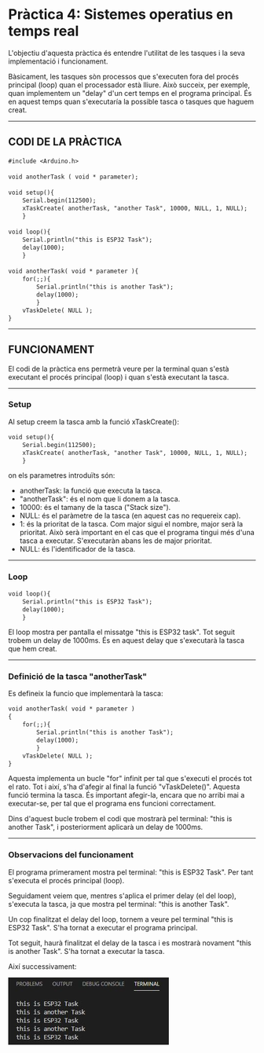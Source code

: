# Pràctica 4: Sistemes operatius en temps real
L'objectiu d'aquesta pràctica és entendre l'utilitat de les tasques i la seva implementació i funcionament. 

Bàsicament, les tasques sòn processos que s'executen fora del procés principal (loop) quan el processador està lliure. Això succeix, per exemple, quan implementem un "delay" d'un cert temps en el programa principal. És en aquest temps quan s'executaría la possible tasca o tasques que haguem creat.
___
## CODI DE LA PRÀCTICA
```
#include <Arduino.h>

void anotherTask ( void * parameter); 

void setup(){
    Serial.begin(112500);
    xTaskCreate( anotherTask, "another Task", 10000, NULL, 1, NULL); 
    }

void loop(){
    Serial.println("this is ESP32 Task");
    delay(1000);
    }

void anotherTask( void * parameter ){
    for(;;){
        Serial.println("this is another Task");
        delay(1000);
        }
    vTaskDelete( NULL );
}
```
___
## FUNCIONAMENT
El codi de la pràctica ens permetrà veure per la terminal quan s'està executant el procés principal (loop) i quan s'està executant la tasca.
___
### Setup
Al setup creem la tasca amb la funció xTaskCreate():
```
void setup(){
    Serial.begin(112500);
    xTaskCreate( anotherTask, "another Task", 10000, NULL, 1, NULL); 
    }
```
on els parametres introduïts són:
  
  * anotherTask: la funció que executa la tasca.
  * "anotherTask": és el nom que li donem a la tasca.
  * 10000: és el tamany de la tasca ("Stack size").
  * NULL: és el paràmetre de la tasca (en aquest cas no requereix cap).
  * 1: és la prioritat de la tasca. Com major sigui el nombre, major serà la prioritat. Això serà important en el cas que el programa tingui més d'una tasca a executar. S'executaràn abans les de major prioritat.
  * NULL: és l'identificador de la tasca.
___
### Loop
```
void loop(){
    Serial.println("this is ESP32 Task");
    delay(1000);
    }
```
El loop mostra per pantalla el missatge "this is ESP32 task". Tot seguit trobem un delay de 1000ms. És en aquest delay que s'executarà la tasca que hem creat.
___
### Definició de la tasca "anotherTask"
Es defineix la funcio que implementarà la tasca:
```
void anotherTask( void * parameter )
{
    for(;;){
        Serial.println("this is another Task");
        delay(1000);
        }
    vTaskDelete( NULL );
}
```
Aquesta implementa un bucle "for" infinit per tal que s'executi el procés tot el rato. Tot i així, s'ha d'afegir al final la funció "vTaskDelete()". Aquesta funció termina la tasca. És important afegir-la, encara que no arribi mai a executar-se, per tal que el programa ens funcioni correctament.

Dins d'aquest bucle trobem el codi que mostrarà pel terminal: "this is another Task", i posteriorment aplicarà un delay de 1000ms.
___
### Observacions del funcionament
El programa primerament mostra pel terminal: "this is ESP32 Task". Per tant s'executa el procés principal (loop).

Seguidament veiem que, mentres s'aplica el primer delay (el del loop), s'executa la tasca, ja que mostra pel terminal: "this is another Task".
 
Un cop finalitzat el delay del loop, tornem a veure pel terminal "this is ESP32 Task". S'ha tornat a executar el programa principal.
  
Tot seguit, haurà finalitzat el delay de la tasca i es mostrarà novament "this is another Task". S'ha tornat a executar la tasca.
   
Així successivament:

![terminalp4](terminalp4.PNG)

